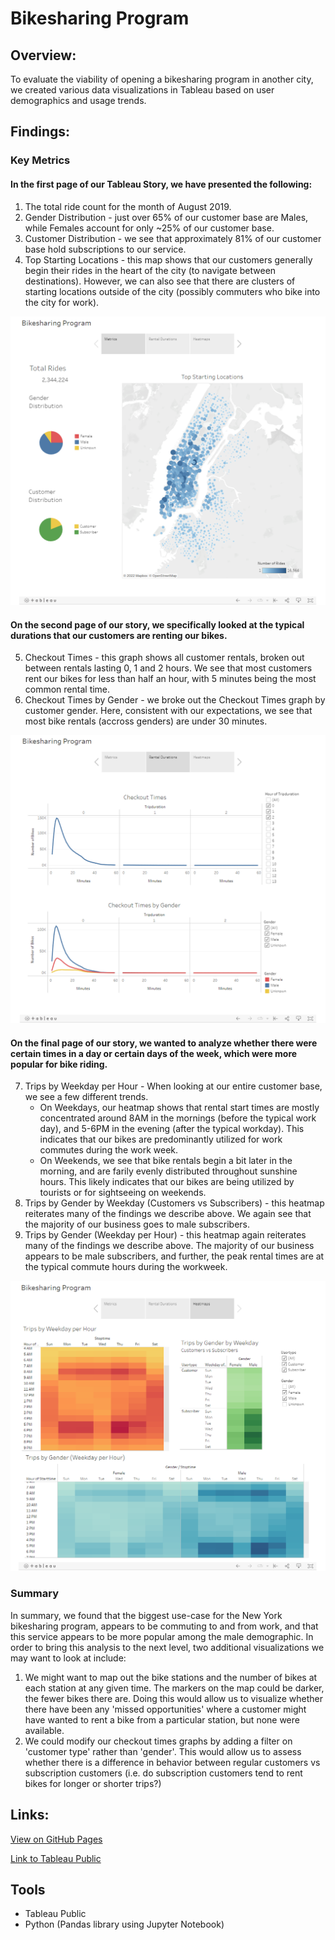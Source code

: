 # Bikesharing Program

## Overview:
To evaluate the viability of opening a bikesharing program in another city, we created various data visualizations in Tableau based on user demographics and usage trends.

## Findings:
### Key Metrics
#### In the first page of our Tableau Story, we have presented the following:
1. The total ride count for the month of August 2019.
2. Gender Distribution - just over 65% of our customer base are Males, while Females account for only ~25% of our customer base.
3. Customer Distribution - we see that approximately 81% of our customer base hold subscriptions to our service.
4. Top Starting Locations - this map shows that our customers generally begin their rides in the heart of the city (to navigate between destinations). However, we can also see that there are clusters of starting locations outside of the city (possibly commuters who bike into the city for work).

![Key Metrics](resources/metrics.png)
 
#### On the second page of our story, we specifically looked at the typical durations that our customers are renting our bikes.

5. Checkout Times - this graph shows all customer rentals, broken out between rentals lasting 0, 1 and 2 hours. We see that most customers rent our bikes for less than half an hour, with 5 minutes being the most common rental time.
6. Checkout Times by Gender - we broke out the Checkout Times graph by customer gender. Here, consistent with our expectations, we see that most bike rentals (accross genders) are under 30 minutes.

![Trip Durations](resources/durations.png)

#### On the final page of our story, we wanted to analyze whether there were certain times in a day or certain days of the week, which were more popular for bike riding.
7. Trips by Weekday per Hour - When looking at our entire customer base, we see a few different trends.
    - On Weekdays, our heatmap shows that rental start times are mostly concentrated around 8AM in the mornings (before the typical work day), and 5-6PM in the evening (after the typical workday). This indicates that our bikes are predominantly utilized for work commutes during the work week.
    - On Weekends, we see that bike rentals begin a bit later in the morning, and are farily evenly distributed throughout sunshine hours. This likely indicates that our bikes are being utilized by tourists or for sightseeing on weekends.
8. Trips by Gender by Weekday (Customers vs Subscribers) - this heatmap reiterates many of the findings we describe above. We again see that the majority of our business goes to male subscribers.
9. Trips by Gender (Weekday per Hour) - this heatmap again reiterates many of the findings we describe above. The majority of our business appears to be male subscribers, and further, the peak rental times are at the typical commute hours during the workweek.

![Heatmaps](resources/heatmaps.png)

### Summary
In summary, we found that the biggest use-case for the New York bikesharing program, appears to be commuting to and from work, and that this service appears to be more popular among the male demographic. In order to bring this analysis to the next level, two additional visualizations we may want to look at include:
1. We might want to map out the bike stations and the number of bikes at each station at any given time. The markers on the map could be darker, the fewer bikes there are. Doing this would allow us to visualize whether there have been any 'missed opportunities' where a customer might have wanted to rent a bike from a particular station, but none were available.
2. We could modify our checkout times graphs by adding a filter on 'customer type' rather than 'gender'. This would allow us to assess whether there is a difference in behavior between regular customers vs subscription customers (i.e. do subscription customers tend to rent bikes for longer or shorter trips?)


## Links:

[View on GitHub Pages](JustGiCoding.github.io/bikesharing)

[Link to Tableau Public](https://public.tableau.com/views/Bikesharing_Viz/BikesharingProgram?:language=en-US&publish=yes&:display_count=n&:origin=viz_share_link)
## Tools
- Tableau Public
- Python (Pandas library using Jupyter Notebook)


